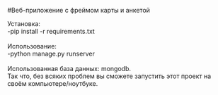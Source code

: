 #Веб-приложение с фреймом карты и анкетой

Установка: <br>
-pip install -r requirements.txt <br>
<br>
Использование: <br>
-python manage.py runserver <br>
<br>
Использованная база данных: mongodb. <br>
Так что, без всяких проблем вы сможете запустить этот проект на своём компьютере/ноутбуке. 


